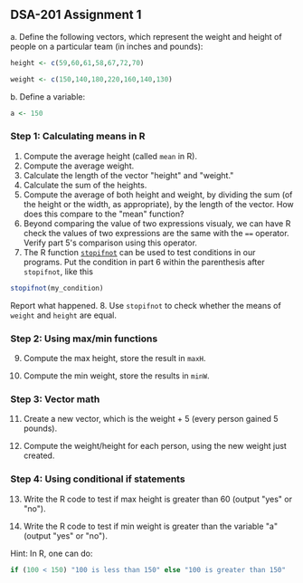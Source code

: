 ## DSA-201 Assignment 1

a.  Define the following vectors, which represent the weight and height of people on a particular team (in inches and pounds):

```r
height <- c(59,60,61,58,67,72,70)

weight <- c(150,140,180,220,160,140,130)
```

b.  Define a variable:

```r
a <- 150
```

### Step 1: Calculating means in R

1.  Compute the average height (called `mean` in R).
2.  Compute the average weight.
3.  Calculate the length of the vector "height" and "weight."
4.  Calculate the sum of the heights.
5.  Compute the average of both height and weight, by dividing the sum (of the height or the width, as appropriate), by the length of the vector. How does this compare to the "mean" function?
6.  Beyond comparing the value of two expressions visualy, we can have R check the values of two expressions are the same with the `==` operator. Verify part 5's comparison using this operator.
7.  The R function [`stopifnot`](https://www.rdocumentation.org/packages/base/versions/3.6.2/topics/stopifnot) can be used to test conditions in our programs. Put the condition in part 6 within the parenthesis after `stopifnot`, like this

```r
stopifnot(my_condition)
```
Report what happened.
8. Use `stopifnot` to check whether the means of `weight` and `height` are equal.

### Step 2: Using max/min functions

9.  Compute the max height, store the result in `maxH`.

10.  Compute the min weight, store the results in `minW`.

### Step 3: Vector math

11.  Create a new vector, which is the weight + 5 (every person gained 5 pounds).

12.  Compute the weight/height for each person, using the new weight just created.

### Step 4: Using conditional if statements

13. Write the R code to test if max height is greater than 60 (output "yes" or "no").

14. Write the R code to test if min weight is greater than the variable "a" (output "yes" or "no").

Hint: In R, one can do:

```r
if (100 < 150) "100 is less than 150" else "100 is greater than 150"
```
